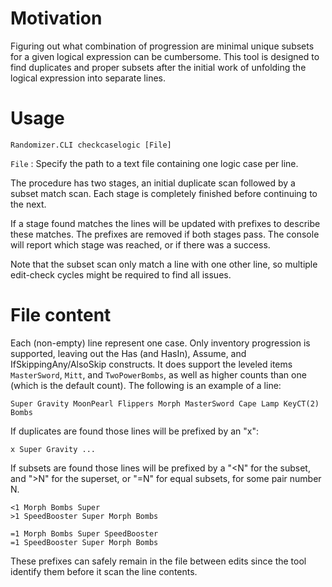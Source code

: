 ﻿# Motivation

Figuring out what combination of progression are minimal unique subsets for a
given logical expression can be cumbersome. This tool is designed to find
duplicates and proper subsets after the initial work of unfolding the logical
expression into separate lines.

# Usage

`Randomizer.CLI checkcaselogic [File]`

`File`
:   Specify the path to a text file containing one logic case per line.

The procedure has two stages, an initial duplicate scan followed by a subset
match scan. Each stage is completely finished before continuing to the next.

If a stage found matches the lines will be updated with prefixes to describe
these matches. The prefixes are removed if both stages pass. The console will
report which stage was reached, or if there was a success.

Note that the subset scan only match a line with one other line, so multiple
edit-check cycles might be required to find all issues.

# File content

Each (non-empty) line represent one case. Only inventory progression is
supported, leaving out the Has (and HasIn), Assume, and IfSkippingAny/AlsoSkip
constructs. It does support the leveled items `MasterSword`, `Mitt`, and
`TwoPowerBombs`, as well as higher counts than one (which is the default
count). The following is an example of a line:

```
Super Gravity MoonPearl Flippers Morph MasterSword Cape Lamp KeyCT(2) Bombs
```

If duplicates are found those lines will be prefixed by an "x":

```
x Super Gravity ...
```

If subsets are found those lines will be prefixed by a "<N" for the subset, and
">N" for the superset, or "=N" for equal subsets, for some pair number N.

```
<1 Morph Bombs Super
>1 SpeedBooster Super Morph Bombs
```

```
=1 Morph Bombs Super SpeedBooster
=1 SpeedBooster Super Morph Bombs
```

These prefixes can safely remain in the file between edits since the tool
identify them before it scan the line contents.
